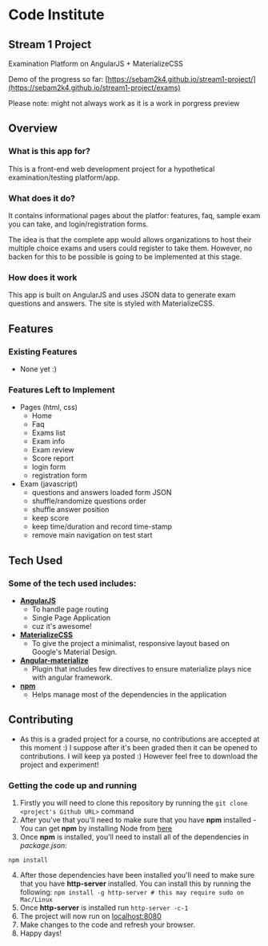 # Code Institute

## Stream 1 Project

Examination Platform on AngularJS + MaterializeCSS

Demo of the progress so far: [https://sebam2k4.github.io/stream1-project/](https://sebam2k4.github.io/stream1-project/exams)

Please note: might not always work as it is a work in porgress preview

## Overview

### What is this app for?

This is a front-end web development project for a hypothetical examination/testing platform/app.

### What does it do?

It contains informational pages about the platfor: features, faq, sample exam you can take, and login/registration forms. 

The idea is that the complete app would allows organizations to host their multiple choice exams and users could register to take them. However, no backen for this to be possible is going to be implemented at this stage.

### How does it work

This app is built on AngularJS and uses JSON data to generate exam questions and answers. The site is styled with MaterializeCSS.

## Features
 
### Existing Features
- None yet :)
 
### Features Left to Implement
- Pages (html, css)
    - Home
    - Faq
    - Exams list
    - Exam info
    - Exam review
    - Score report
    - login form
    - registration form
- Exam (javascript)
    - questions and answers loaded form JSON
    - shuffle/randomize questions order
    - shuffle answer position
    - keep score
    - keep time/duration and record time-stamp
    - remove main navigation on test start

## Tech Used

### Some of the tech used includes:
- **[AngularJS](https://angularjs.org/)**
    - To handle page routing
    - Single Page Application
    - cuz it's awesome!
- **[MaterializeCSS](http://materializecss.com/)**
    - To give the project a minimalist, responsive layout based on Google's Material Design.
- **[Angular-materialize](https://krescruz.github.io/angular-materialize)**
    - Plugin that includes few directives to ensure materialize plays nice with angular framework.
- **[npm](https://www.npmjs.com/)**
    - Helps manage most of the dependencies in the application

## Contributing

- As this is a graded project for a course, no contributions are accepted at this moment :) I suppose after it's been graded then it can be opened to contributions. I will keep ya posted :) However feel free to download the project and experiment!

### Getting the code up and running
1. Firstly you will need to clone this repository by running the ```git clone <project's Github URL>``` command
2. After you've that you'll need to make sure that you have **npm** installed - You can get **npm** by installing Node from [here](https://nodejs.org/en/)
3. Once **npm** is installed, you'll need to install all of the dependencies in *package.json*:
  ```
  npm install

  ```
4. After those dependencies have been installed you'll need to make sure that you have **http-server** installed. You can install this by running the following: ```npm install -g http-server # this may require sudo on Mac/Linux```
5. Once **http-server** is installed run ```http-server -c-1```
6. The project will now run on [localhost:8080](http://127.0.0.1:8080)
7. Make changes to the code and refresh your browser.
8. Happy days!
